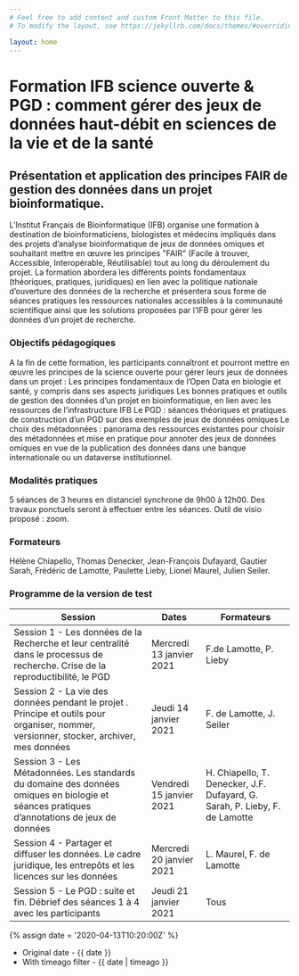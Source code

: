 ```yaml
---
# Feel free to add content and custom Front Matter to this file.
# To modify the layout, see https://jekyllrb.com/docs/themes/#overriding-theme-defaults

layout: home
---
```


# Formation IFB science ouverte & PGD : comment gérer des jeux de données haut-débit en sciences de la vie et de la santé 

## Présentation et application des principes FAIR de gestion des données dans un projet bioinformatique.

L’Institut Français de Bioinformatique (IFB) organise une formation à destination de bioinformaticiens, biologistes et médecins impliqués dans des projets d’analyse bioinformatique de jeux de données omiques et souhaitant mettre en œuvre les principes "FAIR" (Facile à trouver, Accessible, Interopérable, Réutilisable) tout au long du déroulement du projet. La formation abordera les différents points fondamentaux (théoriques, pratiques, juridiques) en lien avec la politique nationale d’ouverture des données de la recherche et présentera sous forme de séances pratiques les ressources nationales accessibles à la communauté scientifique ainsi que les solutions proposées par l’IFB pour gérer les données d’un projet de recherche.

### Objectifs pédagogiques

A la fin de cette formation, les participants connaîtront et pourront mettre en œuvre les principes de la science ouverte pour gérer leurs jeux de données dans un projet :
Les principes fondamentaux de l’Open Data en biologie et santé, y compris dans ses aspects juridiques
Les bonnes pratiques et outils de gestion des données d’un projet en bioinformatique, en lien avec les ressources de l’infrastructure IFB
Le PGD : séances théoriques et pratiques de construction d’un PGD sur des exemples de jeux de données omiques 
Le choix des métadonnées : panorama des ressources existantes pour choisir des métadonnées et mise en pratique pour annoter des jeux de données omiques en vue de la publication des données dans une banque internationale ou un dataverse institutionnel.

### Modalités pratiques

5 séances de 3 heures en distanciel synchrone de 9h00 à 12h00. Des travaux ponctuels seront à effectuer entre les séances.
Outil de visio proposé : zoom.

### Formateurs

Hélène Chiapello, Thomas Denecker, Jean-François Dufayard, Gautier Sarah, Frédéric de Lamotte, Paulette Lieby, Lionel Maurel, Julien Seiler. 

### Programme de la version de test

| Session  | Dates    | Formateurs   |
| -------- | -------- | ------------ |
| Session 1 - Les données de la Recherche et leur centralité dans le processus de recherche. Crise de la reproductibilité, le PGD             | Mercredi 13 janvier 2021 | F.de Lamotte, P. Lieby                                                       |
| Session 2 - La vie des données pendant le projet . Principe et outils pour organiser, nommer, versionner, stocker, archiver, mes données    | Jeudi 14 janvier 2021    | F. de Lamotte, J. Seiler                                                     |
| Session 3 - Les Métadonnées. Les standards du domaine des données omiques en biologie et séances pratiques d’annotations de jeux de données | Vendredi 15 janvier 2021 | H. Chiapello, T. Denecker, J.F. Dufayard,  G. Sarah, P. Lieby, F. de Lamotte |
| Session 4 - Partager et diffuser les données. Le cadre juridique, les entrepôts et les licences sur les données                             | Mercredi 20 janvier 2021 | L. Maurel, F. de Lamotte                                                     |
| Session 5 - Le PGD : suite et fin. Débrief des séances 1 à 4 avec les participants                                                          | Jeudi 21 janvier 2021    | Tous                                                                         |

{% assign date = '2020-04-13T10:20:00Z' %}

- Original date - {{ date }}
- With timeago filter - {{ date | timeago }}